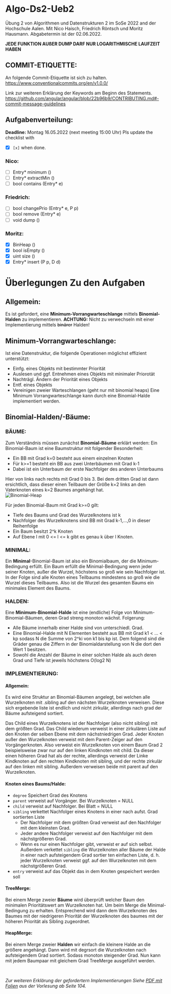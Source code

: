 # Algo-Ds2-Ueb2
Übung 2 von Algorithmen und Datenstrukturen 2 im SoSe 2022 and der Hochschule Aalen.
Mit Nico Haisch, Friedrich Röntsch und Moritz Hausmann.
Abgabetermin ist der 02.06.2022.

**JEDE FUNKTION AUßER DUMP DARF NUR LOGARITHMISCHE LAUFZEIT HABEN**

## COMMIT-ETIQUETTE:
An folgende Commit-Etiquette ist sich zu halten.
https://www.conventionalcommits.org/en/v1.0.0/

Link zur weiteren Erklärung der Keywords am Beginn des Statements.
https://github.com/angular/angular/blob/22b96b9/CONTRIBUTING.md#-commit-message-guidelines

## Aufgabenverteilung:
**Deadline:** Montag 16.05.2022 (next meeting 15:00 Uhr)
Pls update the checklist with 
- [x] `[x]` when done.
### Nico:
  - [ ] Entry* minimum ()
  - [ ] Entry* extractMin ()
  - [ ] bool contains (Entry* e)
### Friedrich:
  - [ ] bool changePrio (Entry* e, P p)
  - [ ] bool remove (Entry* e)
  - [ ] void dump ()
### Moritz:
  - [x] BinHeap ()
  - [x] bool isEmpty ()
  - [x] uint size ()
  - [x] Entry* insert (P p, D d)

# Überlegungen Zu den Aufgaben 
## Allgemein: 
  Es ist gefordert, eine **Minimum-Vorrangwarteschlange** mittels **Binomial-Halden** zu implementieren.
  **ACHTUNG:** Nicht zu verwechseln mit einer Implementierung mittels ~~binärer~~ Halden!
  
## Minimum-Vorrangwarteschlange:
  Ist eine Datenstruktur, die folgende Operationen möglichst effizient unterstützt:
  + Einfg. eines Objekts mit bestimmter Priorität
  + Auslesen und ggf. Entnehmen eines Objekts mit minimaler Priorotät
  + Nachträgl. Ändern der Priorität eines Objekts
  + Entf. eines Objekts 
  + Vereinigen zweier Warteschlangen (geht nur mit binomial heaps)
  Eine Minimum Vorrangwarteschlange kann durch eine Binomial-Halde implementiert werden.

## Binomial-Halden/-Bäume:
### BÄUME:
  Zum Verständnis müssen zunächst **Binomial-Bäume** erklärt werden:
  Ein Binomial-Baum ist eine Baumstruktur mit folgender Besonderheit:
  + Ein BB mit Grad k=0 besteht aus einem einzelnen Knoten
  + Für k>=1 besteht ein BB aus zwei Unterbäumen mit Grad k-1
  + Dabei ist ein Unterbaum der erste Nachfolger des anderen Unterbaums

Hier von links nach rechts mit Grad 0 bis 3. Bei dem dritten Grad ist dann ersichtlich, dass dieser einen Teilbaum der Größe k=2 links an den Vaterknoten eines k=2 Baumes angehängt hat.
<br />
![Binomial-Heap](https://i.ibb.co/BnMkq8Q/Binomial-Tree-0-3.png)

Für jeden Binomial-Baum mit Grad k>=0 gilt:
+ Tiefe des Baums und Grad des Wurzelknotens ist k 
+ Nachfolger des Wurzelknotens sind BB mit Grad k-1,...,0 in dieser Reihenfolge
+ Ein Baum besitzt 2^k Knoten
+ Auf Ebene l mit 0 <= l <= k gibt es genau k über l Knoten.
### MINIMAL:
Ein **Minimal**-Binomial-Baum ist also ein Binomialbaum, der die Minimum-Bedingung erfüllt.
Ein Baum erfüllt die Minimal-Bedingung wenn jeder seiner Knoten, außer die Wurzel, höchstens so groß wie sein Nachfolger ist.
In der Folge sind alle Knoten eines Teilbaums mindestens so groß wie die Wurzel dieses Teilbaums.
Also ist die Wurzel des gesamten Baums ein minimales Element des Baums.
### HALDEN:
Eine **Minimum-Binomial-Halde** ist eine (endliche) Folge von Minimum-Binomial-Bäumen, deren Grad streng monoton wächst.
Folgerung:
+ Alle Bäume innerhalb einer Halde sind von unterschiedl. Grad.
+ Eine Binomial-Halde mit N Elementen besteht aus BB mit Grad k1 < ... < kp sodass N die Summe von 2^ki von k1 bis kp ist. Dem folgend sind die Gräder genau die Ziffern in der Binomialdarstellung von N die dort den Wert 1 besitzen.
+ Sowohl die Anzahl der Bäume in einer solchen Halde als auch deren Grad und Tiefe ist jeweils höchstens O(log2 N)
### IMPLEMENTIERUNG:
#### Allgemein: 
Es wird eine Struktur an Binomial-Bäumen angelegt, bei welchen alle Wurzelknoten mit .sibling auf den nächsten Wurzelknoten verweisen.
Diese sich ergebende liste ist endlich und nicht zirkulär, allerdings nach grad der Bäume aufsteigend sortiert.

Das Child eines Wurzelknotens ist der Nachfolger (also nicht sibling) mit dem größten Grad. Das Child wiederum verweist in einer zirkulären Liste auf den Knoten der selben Ebene mit dem nächstniedrigen Grad.
Jeder Knoten außer den Wurzelknoten verweist mit dem Parent-Zeiger auf den Vorgängerknoten. Also verweist ein Wurzelknoten von einem Baum Grad 2 beispielsweise zwar nur auf den linken Kindknoten mit child.
Da dieser einen höheren Grad hat als der rechte, allerdings verweist der Linke Kindknoten auf den rechten Kindknoten mit sibling, und der rechte zirkulär auf den linken mit sibling.
Außerdem verweisen beide mit parent auf den Wurzelknoten.
<br /> 

#### Knoten eines Baums/Halde:
+ `degree` Speichert Grad des Knotens
+ `parent` verweist auf Vorgänger. Bei Wurzelknoten = NULL
+ `child` verweist auf Nachfolger. Bei Blatt = NULL
+ `sibling` verkettet Nachfolger eines Knotens in einer nach aufst. Grad sortierten Liste
     - Der Nachfolger mit dem größten Grad verweist auf den Nachfolger mit dem
    kleinsten Grad.
     - Jeder andere Nachfolger verweist auf den Nachfolger mit dem nächstgrößeren
    Grad.
     - Wenn es nur einen Nachfolger gibt, verweist er auf sich selbst.
    Außerdem verkettet `sibling` die Wurzelknoten aller Bäume der Halde in einer
    nach aufsteigendem Grad sortier ten einfachen Liste, d. h. jeder Wurzelknoten
    verweist ggf. auf den Wurzelknoten mit dem nächstgrößeren Grad.
+ `entry` verweist auf das Objekt das in dem Knoten gespeichert werden soll

#### TreeMerge:
Bei einem Merge zweier **Bäume** wird überprüft welcher Baum den minimalen Prioritätswert am Wurzelknoten hat. Um beim Merge die Minimal-Bedingung zu erhalten.
Entsprechend wird dann dem Wurzelknoten des Baumes mit der niedrigeren Priorität der Wurzelknoten des baumes mit der höheren Priorität als Sibling zugeordnet.

#### HeapMerge:
Bei einem Merge zweier **Halden** wir einfach die kleinere Halde an die größere angehängt.
Dann wird mit degrsort die Wurzelknoten nach aufsteigendem Grad sortiert. Sodass monoton steigender Grad.
Nun kann mit jedem Baumpaar mit gleichem Grad TreeMerge ausgeführt werden.

<br /> 

*Zur weiteren Erklärung der gefordertern Implementierungen Siehe [PDF mit Folien](https://github.com/mrtzhsmnn/Algo-Ds2-Ueb2/blob/main/Folien%20zur%20Implementierung.pdf) aus der Vorlesung ab Seite 104.*
